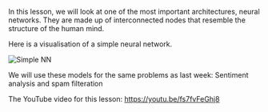 In this lesson, we will look at one of the most important architectures, neural networks. They are made up of interconnected nodes that resemble the structure of the human mind.

Here is a visualisation of a simple neural network.

![Simple NN](https://i0.wp.com/i.postimg.cc/pLgLsJDt/Architecture.jpg?w=1230&ssl=1)

We will use these models for the same problems as last week: Sentiment analysis and spam filteration


The YouTube video for this lesson: https://youtu.be/fs7fvFeGhj8